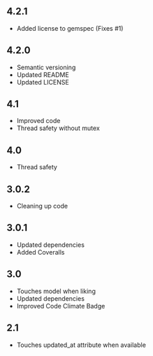 4.2.1
-----
* Added license to gemspec (Fixes #1)

4.2.0
-----
* Semantic versioning
* Updated README
* Updated LICENSE

4.1
---
* Improved code
* Thread safety without mutex

4.0
---
* Thread safety

3.0.2
-----
* Cleaning up code

3.0.1
-----
* Updated dependencies
* Added Coveralls

3.0
---
* Touches model when liking
* Updated dependencies
* Improved Code Climate Badge

2.1
---
* Touches updated_at attribute when available
